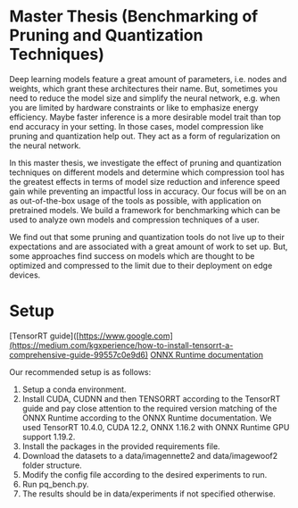 # Master Thesis (Benchmarking of Pruning and Quantization Techniques)


Deep learning models feature a great amount of parameters, i.e. nodes and weights, which grant these architectures their name. But, sometimes you need to reduce the model size and simplify the neural network, e.g. when you are limited by hardware constraints or like to emphasize energy efficiency. Maybe faster inference is a more desirable model trait than top end accuracy in your setting. In those cases, model compression like pruning and quantization help out. They act as a form of regularization on the neural network.

In this master thesis, we investigate the effect of pruning and quantization techniques on different models and determine which compression tool has the greatest effects in terms of model size reduction and inference speed gain while preventing an impactful loss in accuracy. Our focus will be on an as out-of-the-box usage of the tools as possible, with application on pretrained models. We build a framework for benchmarking which can be used to analyze own models and compression techniques of a user.

We find out that some pruning and quantization tools do not live up to their expectations and are associated with a great amount of work to set up. But, some approaches find success on models which are thought to be optimized and compressed to the limit due to their deployment on edge devices.

# Setup

[TensorRT guide]([https://www.google.com](https://medium.com/kgxperience/how-to-install-tensorrt-a-comprehensive-guide-99557c0e9d6)
[ONNX Runtime documentation](https://onnxruntime.ai/docs/execution-providers/TensorRT-ExecutionProvider.html)

Our recommended setup is as follows:

<ol>
  <li>Setup a conda environment.</li>
  <li>Install CUDA, CUDNN and then TENSORRT according to the TensorRT guide and pay close attention to the required version matching of the ONNX Runtime according to the ONNX Runtime documentation. We used TensorRT 10.4.0, CUDA 12.2, ONNX 1.16.2 with ONNX Runtime GPU support 1.19.2.</li>
  <li>Install the packages in the provided requirements file.</li>
  <li>Download the datasets to a data/imagennette2 and data/imagewoof2 folder structure.</li>
  <li>Modify the config file according to the desired experiments to run.</li>
  <li>Run pq_bench.py.</li>
  <li>The results should be in data/experiments if not specified otherwise.</li>
</ol> 
